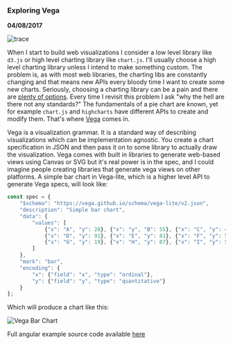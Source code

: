 ### Exploring Vega

__04/08/2017__

![trace](assets/vega.png)

When I start to build web visualizations I consider a low level
library like `d3.js` or high level charting library like
`chart.js`. I'll usually choose a high level charting library unless
I intend to make something custom. The problem is, as with most web
libraries, the charting libs are constantly changing and that means
new APIs every bloody time I want to create some new charts. Seriously,
choosing a charting library can be a pain and there are [plenty of
options](https://www.google.com.au/search?q=javascript+charting+library&oq=javascript+ch&gs_l=psy-ab.3.0.0i67k1l2j0l2.21166.23843.0.25104.13.12.0.0.0.0.211.1520.0j8j1.9.0....0...1.1.64.psy-ab..4.9.1520...35i39k1j0i131k1.r2PQQDCKBWk).
Every time I revisit this problem I ask "why the hell are there not any
standards?" The fundamentals of a pie chart are known, yet for example
`chart.js` and `highcharts` have different APIs to create and modify them.
That's where [Vega](https://vega.github.io/vega/) comes in.

Vega is a visualization grammar. It is a standard
way of describing visualizations which can be implementation agnostic.
You create a chart specification in JSON and then pass it on to some
library to actually draw the visualization. Vega comes with built in
libraries to generate web-based views using Canvas or SVG but it's
real power is in the spec, and I could imagine people creating libraries
that generate vega views on other platforms. A simple bar chart in
Vega-lite, which is a higher level API to generate Vega specs,
will look like:

``` javascript
const spec = {
    "$schema": "https://vega.github.io/schema/vega-lite/v2.json",
    "description": "Simple bar chart",
    "data": {
        "values": [
            {"x": "A", "y": 28}, {"x": "y", "B": 55}, {"x": "C", "y": 43},
            {"x": "D", "y": 91}, {"x": "E", "y": 81}, {"x": "F", "y": 53},
            {"x": "G", "y": 19}, {"x": "H", "y": 87}, {"x": "I", "y": 52}
        ]
    },
    "mark": "bar",
    "encoding": {
        "x": {"field": "x", "type": "ordinal"},
        "y": {"field": "y", "type": "quantitative"}
    }
};
```

Which will produce a chart like this:

![Vega Bar Chart](assets/vega-example.png)

Full angular example source code available [here](https://github.com/shusson/vega-lite-demo)
